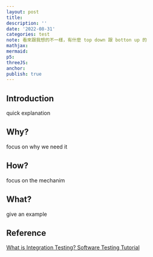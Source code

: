 ```yaml
---
layout: post
title:
description: ''
date: '2022-08-31'
categories: test
note: 看來跟我想的不一樣，有什麼 top down 跟 botton up 的
mathjax:
mermaid:
p5:
threeJS:
anchor:
publish: true
---
```


## Introduction

quick explanation

## Why?

focus on why we need it

## How?

focus on the mechanim

## What?

give an example

## Reference

[What is Integration Testing? Software Testing Tutorial](https://www.youtube.com/watch?v=QYCaaNz8emY)
